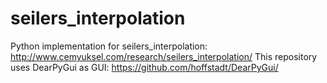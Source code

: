 # seilers_interpolation
Python implementation for seilers_interpolation: http://www.cemyuksel.com/research/seilers_interpolation/
This repository uses DearPyGui as GUI: https://github.com/hoffstadt/DearPyGui/